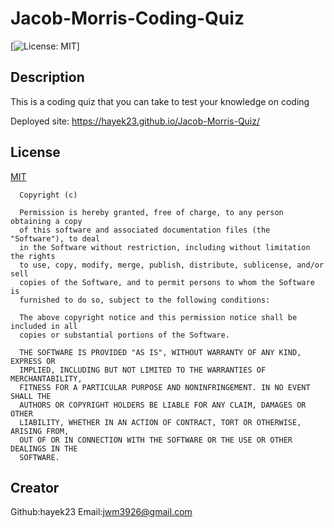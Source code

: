 # Jacob-Morris-Coding-Quiz
  [![License: MIT](https://img.shields.io/badge/License-MIT-yellow.svg)]
  ## Description
  This is a coding quiz that you can take to test your knowledge on coding
  
  Deployed site: https://hayek23.github.io/Jacob-Morris-Quiz/
  ## License
  [MIT](https://opensource.org/licenses/MIT)
  
      Copyright (c)
      
      Permission is hereby granted, free of charge, to any person obtaining a copy
      of this software and associated documentation files (the "Software"), to deal
      in the Software without restriction, including without limitation the rights
      to use, copy, modify, merge, publish, distribute, sublicense, and/or sell
      copies of the Software, and to permit persons to whom the Software is
      furnished to do so, subject to the following conditions:
      
      The above copyright notice and this permission notice shall be included in all
      copies or substantial portions of the Software.
      
      THE SOFTWARE IS PROVIDED "AS IS", WITHOUT WARRANTY OF ANY KIND, EXPRESS OR
      IMPLIED, INCLUDING BUT NOT LIMITED TO THE WARRANTIES OF MERCHANTABILITY,
      FITNESS FOR A PARTICULAR PURPOSE AND NONINFRINGEMENT. IN NO EVENT SHALL THE
      AUTHORS OR COPYRIGHT HOLDERS BE LIABLE FOR ANY CLAIM, DAMAGES OR OTHER
      LIABILITY, WHETHER IN AN ACTION OF CONTRACT, TORT OR OTHERWISE, ARISING FROM,
      OUT OF OR IN CONNECTION WITH THE SOFTWARE OR THE USE OR OTHER DEALINGS IN THE
      SOFTWARE.
      
  ## Creator
  Github:hayek23
  Email:jwm3926@gmail.com

